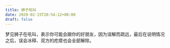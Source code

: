 ```yaml
---
title: 狮子吼叫
date: 2020-02-15T20:54:12+08:00
draft: false
---
```


梦见狮子在吼叫，表示你可能会跟你的好朋友，因为误解而疏远，最后在说明情况之后，误会冰释、双方的疙瘩也会全部解除。
